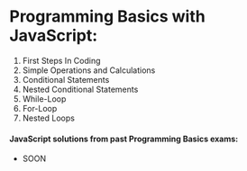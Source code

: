 # Programming Basics with JavaScript:

01. First Steps In Coding
02. Simple Operations and Calculations
03. Conditional Statements
04. Nested Conditional Statements
05. While-Loop
06. For-Loop
07. Nested Loops

#### JavaScript solutions from past Programming Basics exams:
 - SOON